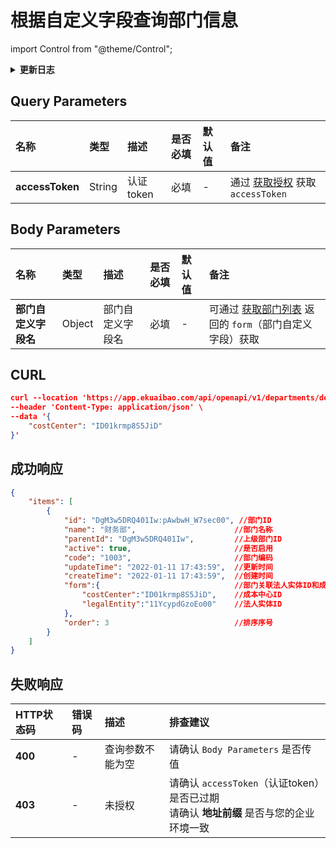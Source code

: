 # 根据自定义字段查询部门信息

import Control from "@theme/Control";

<Control
method="POST"
url="/api/openapi/v1/departments/departmentCustom"
/>

<details>
  <summary><b>更新日志</b></summary>
  <div>

  [**1.16.0**](/docs/open-api/notice/update-log#1160) -> 🆕 新增了本接口。<br/>

  </div>
</details>

## Query Parameters

| 名称 | 类型 | 描述 | 是否必填 | 默认值 | 备注 |
| :--- | :--- | :--- | :--- |:--- | :--- |
| **accessToken** | String | 认证token | 必填 | - | 通过 [获取授权](/docs/open-api/getting-started/auth) 获取 `accessToken` |

## Body Parameters

| 名称           | 类型     | 描述       | 是否必填 | 默认值 | 备注                                                                             |
|:-------------|:-------|:---------| :--- |:--- |:-------------------------------------------------------------------------------|
| **部门自定义字段名** | Object | 部门自定义字段名 | 必填 | - | 可通过 [获取部门列表](/docs/open-api/corporation/get-departments) 返回的 `form`（部门自定义字段）获取 |

## CURL
```json
curl --location 'https://app.ekuaibao.com/api/openapi/v1/departments/departmentCustom?accessToken=ID01oMxsLeIgRM%3ADgM3w5DRQ401Iw' \
--header 'Content-Type: application/json' \
--data '{
    "costCenter": "ID01krmp8S5JiD"
}'
```

## 成功响应
```json
{
    "items": [
        {
            "id": "DgM3w5DRQ401Iw:pAwbwH_W7sec00", //部门ID
            "name": "财务部",                      //部门名称
            "parentId": "DgM3w5DRQ401Iw",         //上级部门ID
            "active": true,                       //是否启用
            "code": "1003",                       //部门编码
            "updateTime": "2022-01-11 17:43:59",  //更新时间
            "createTime": "2022-01-11 17:43:59",  //创建时间
            "form":{                              //部门关联法人实体ID和成本中心ID
                "costCenter":"ID01krmp8S5JiD",    //成本中心ID
                "legalEntity":"11YcypdGzoEo00"    //法人实体ID
            },
            "order": 3                            //排序序号
        }
    ]
}
```

## 失败响应
| HTTP状态码 | 错误码 | 描述 | 排查建议 |
| :--- | :--- | :--- | :--- |
| **400** | - | 查询参数不能为空 | 请确认 `Body Parameters` 是否传值 | 
| **403** | - | 未授权 | 请确认 `accessToken`（认证token）是否已过期<br/>请确认 **地址前缀** 是否与您的企业环境一致 | 


